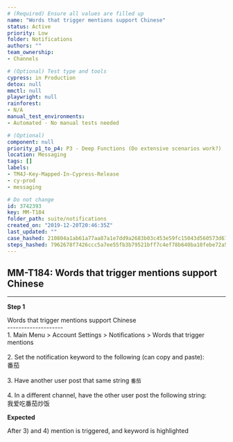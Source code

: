 ```yaml
---
# (Required) Ensure all values are filled up
name: "Words that trigger mentions support Chinese"
status: Active
priority: Low
folder: Notifications
authors: ""
team_ownership: 
- Channels

# (Optional) Test type and tools
cypress: in Production
detox: null
mmctl: null
playwright: null
rainforest: 
- N/A
manual_test_environments: 
- Automated - No manual tests needed

# (Optional)
component: null
priority_p1_to_p4: P3 - Deep Functions (Do extensive scenarios work?)
location: Messaging
tags: []
labels: 
- TM4J-Key-Mapped-In-Cypress-Release
- cy-prod
- messaging

# Do not change
id: 3742393
key: MM-T184
folder_path: suite/notifications
created_on: "2019-12-20T20:46:35Z"
last_updated: ""
case_hashed: 210804a1ab61a77aa87a1e7dd9a2683b03c453e59fc15043d560573d67aaca64a336d26e4aa7e166ef6ad236695a03c2
steps_hashed: 7962678f7426ccc5a7ee55fb3b79521bff7c4ef78b640ba10febe72a55e1839a980bc9514868d844427e969892e330d2
---
```


## MM-T184: Words that trigger mentions support Chinese

---

**Step 1**

Words that trigger mentions support Chinese\
\--------------------\
1\. Main Menu > Account Settings > Notifications > Words that trigger mentions\
\
2\. Set the notification keyword to the following (can copy and paste):\
番茄\
\
3\. Have another user post that same string `番茄`\
\
4\. In a different channel, have the other user post the following string:\
我爱吃番茄炒饭

**Expected**

After 3) and 4) mention is triggered, and keyword is highlighted
